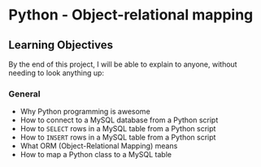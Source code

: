 # Python - Object-relational mapping

## Learning Objectives

By the end of this project, I will be able to explain to anyone, without needing to look anything up:

### General
- Why Python programming is awesome
- How to connect to a MySQL database from a Python script
- How to `SELECT` rows in a MySQL table from a Python script
- How to `INSERT` rows in a MySQL table from a Python script
- What ORM (Object-Relational Mapping) means
- How to map a Python class to a MySQL table
